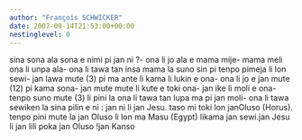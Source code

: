 ```yaml
---
author: "François SCHWICKER"
date: 2007-09-14T21:53:00+00:00
nestinglevel: 0
---
```

sina sona ala sona e nimi pi jan ni ?- ona li jo ala e mama mije- mama meli ona li unpa ala- ona li tawa tan insa mama la suno sin pi tenpo pimeja li lon sewi- jan lawa mute (3) pi ma ante li kama li lukin e ona- ona li jo e jan mute (12) pi kama sona- jan mute mute li kute e toki ona- jan ike li moli e ona- tenpo suno mute (3) li pini la ona li tawa tan lupa ma pi jan moli- ona li tawa sewiken la sina pilin e ni : jan ni li jan Jesu. taso mi toki lon janOluso (Horus). tenpo pini mute la jan Oluso li lon ma Masu (Egypt) likama jan sewi.jan Jesu li jan lili poka jan Oluso !jan Kanso